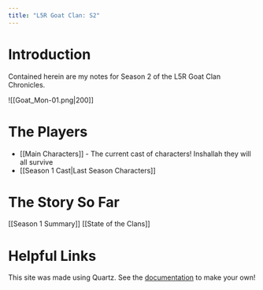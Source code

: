 ```yaml
---
title: "L5R Goat Clan: S2"
---
```

# Introduction
Contained herein are my notes for Season 2 of the L5R Goat Clan Chronicles.

![[Goat_Mon-01.png|200]]
# The Players
- [[Main Characters]] - The current cast of characters! Inshallah they will all survive
- [[Season 1 Cast|Last Season Characters]] 
# The Story So Far
[[Season 1 Summary]]
[[State of the Clans]]

# Helpful Links

This site was made using Quartz. 
See the [documentation](https://quartz.jzhao.xyz) to make your own!
